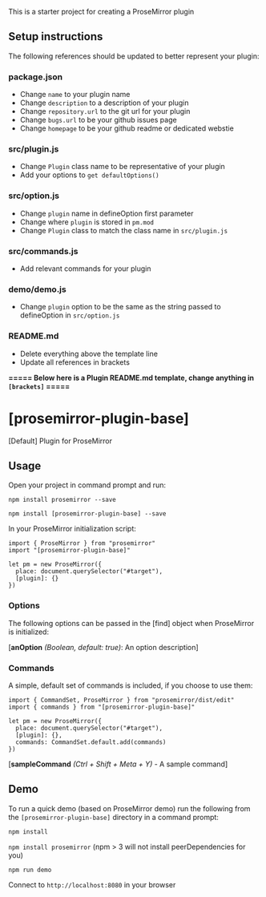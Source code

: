 This is a starter project for creating a ProseMirror plugin

## Setup instructions

The following references should be updated to better represent your plugin:


### package.json

- Change `name` to your plugin name
- Change `description` to a description of your plugin
- Change `repository.url` to the git url for your plugin
- Change `bugs.url` to be your github issues page
- Change `homepage` to be your github readme or dedicated webstie



### src/plugin.js

- Change `Plugin` class name to be representative of your plugin
- Add your options to `get defaultOptions()`


### src/option.js

- Change `plugin` name in defineOption first parameter
- Change where `plugin` is stored in `pm.mod`
- Change `Plugin` class to match the class name in `src/plugin.js`


### src/commands.js

- Add relevant commands for your plugin



### demo/demo.js

- Change `plugin` option to be the same as the string passed to defineOption in `src/option.js`


### README.md

- Delete everything above the template line
- Update all references in brackets

**===== Below here is a Plugin README.md template, change anything in `[brackets]` =====**





# [prosemirror-plugin-base]
[Default] Plugin for ProseMirror


## Usage

Open your project in command prompt and run:

`npm install prosemirror --save`

`npm install [prosemirror-plugin-base] --save`


In your ProseMirror initialization script:

```
import { ProseMirror } from "prosemirror"
import "[prosemirror-plugin-base]"

let pm = new ProseMirror({
  place: document.querySelector("#target"),
  [plugin]: {}
})
```


### Options

The following options can be passed in the [find] object when ProseMirror is initialized:

[**anOption** *(Boolean, default: true)*: An option description]


### Commands

A simple, default set of commands is included, if you choose to use them:

```
import { CommandSet, ProseMirror } from "prosemirror/dist/edit"
import { commands } from "[prosemirror-plugin-base]"

let pm = new ProseMirror({
  place: document.querySelector("#target"),
  [plugin]: {},
  commands: CommandSet.default.add(commands)
})
```

[**sampleCommand** *(Ctrl + Shift + Meta + Y)* - A sample command]


## Demo

To run a quick demo (based on ProseMirror demo) run the following from the `[prosemirror-plugin-base]` directory in a command prompt:

`npm install`

`npm install prosemirror` (npm > 3 will not install peerDependencies for you)

`npm run demo`

Connect to `http://localhost:8080` in your browser
